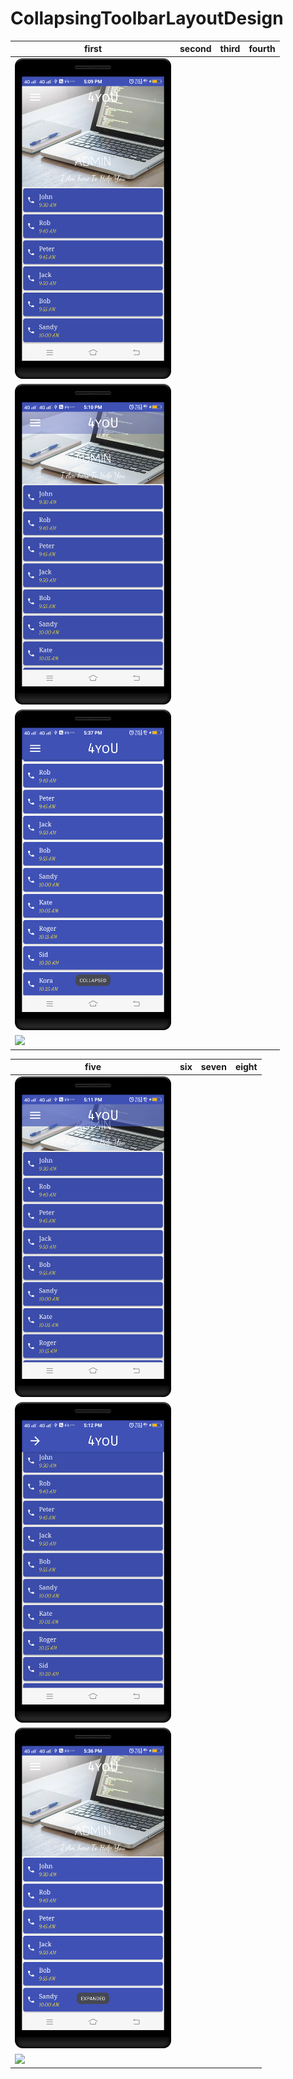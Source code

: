 CollapsingToolbarLayoutDesign
==========

| first      | second      | third   | fourth     |
|------------|-------------|-------------|-------------|
| <img src="https://github.com/rohitnotes/CollapsingToolbarLayoutDesign/blob/master/screen/1.png" width="250"> 
| <img src="https://github.com/rohitnotes/CollapsingToolbarLayoutDesign/blob/master/screen/2.png" width="250">|
| <img src="https://github.com/rohitnotes/CollapsingToolbarLayoutDesign/blob/master/screen/3.png" width="250">|
| <img src="https://github.com/rohitnotes/FourLevelExpandUsingRecyclerView/blob/master/screen/working.gif" width="250">|

| five     | six     | seven   | eight     |
|------------|-------------|-------------|-------------|
| <img src="https://github.com/rohitnotes/CollapsingToolbarLayoutDesign/blob/master/screen/4.png" width="250"> 
| <img src="https://github.com/rohitnotes/CollapsingToolbarLayoutDesign/blob/master/screen/5.png" width="250">|
| <img src="https://github.com/rohitnotes/CollapsingToolbarLayoutDesign/blob/master/screen/6.png" width="250">|
| <img src="https://github.com/rohitnotes/FourLevelExpandUsingRecyclerView/blob/master/screen/working.gif" width="250">|
